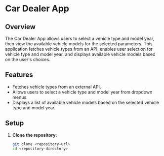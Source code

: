 # Car Dealer App

## Overview

The Car Dealer App allows users to select a vehicle type and model year, then view the available vehicle models for the selected parameters. This application fetches vehicle types from an API, enables user selection for vehicle type and model year, and displays available vehicle models based on the user's choices.

## Features

- Fetches vehicle types from an external API.
- Allows users to select a vehicle type and model year from dropdown menus.
- Displays a list of available vehicle models based on the selected vehicle type and model year.

## Setup

1. **Clone the repository:**

   ```bash
   git clone <repository-url>
   cd <repository-directory>
